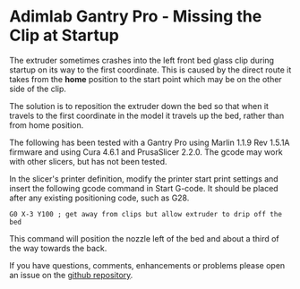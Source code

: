 # __Adimlab Gantry Pro - Missing the Clip at Startup__

The extruder sometimes crashes into the left front bed glass clip during startup on its way to the first coordinate. This is caused by the direct route it takes from the __home__ position to the start point which may be on the other side of the clip.

The solution is to reposition the extruder down the bed so that when it travels to the first coordinate in the model it travels up the bed, rather than from home position.

The following has been tested with a Gantry Pro using Marlin 1.1.9 Rev 1.5.1A firmware and using Cura 4.6.1 and PrusaSlicer 2.2.0. The gcode may work with other slicers, but has not been tested.

In the slicer's printer definition, modify the printer start print settings and insert the following gcode command in Start G-code. It should be placed after any existing positioning code, such as G28.

`G0 X-3 Y100 ; get away from clips but allow extruder to drip off the bed`

This command will position the nozzle left of the bed and about a third of the way towards the back.

If you have questions, comments, enhancements or problems please open an issue on the [github repository](https://github.com/CharlesGodwin/3DPrinting).
